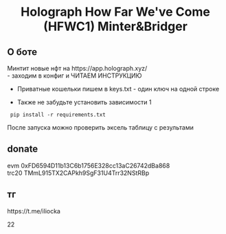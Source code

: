 <h1 align="center">Holograph How Far We've Come (HFWC1) Minter&Bridger</h1>

<h2>О боте</h2>
Минтит новые нфт на https://app.holograph.xyz/</br>
- заходим в конфиг и ЧИТАЕМ ИНСТРУКЦИЮ

* Приватные кошельки пишем в keys.txt - один ключ на одной строке </br>

* Также не забудьте установить зависимости 1

<pre><code> pip install -r requirements.txt</code></pre>

После запуска можно проверить эксель таблицу с результами

<h2>donate</h2> evm 0xFD6594D11b13C6b1756E328cc13aC26742dBa868 </br> trc20 TMmL915TX2CAPkh9SgF31U4Trr32NStRBp
<h2>тг</h2> https://t.me/iliocka

22
